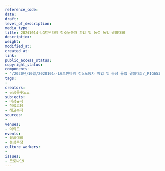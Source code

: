 ```yaml
---
reference_code: 
date: 
draft: 
level_of_description: 
media_type: 
title: 20201014-LG트윈타워 청소노동자 파업 및 농성 돌입 결의대회
description: 
weight: 
modified_at: 
created_at: 
link: 
public_access_status: 
copyright_status: 
components:
- "/2020년/10월/20201014-LG트윈타워 청소노동자 파업 및 농성 돌입 결의대회/_PIG6536.JPG"
tags:
- 
creators:
- 공공운수노조
subjects:
- 비정규직
- 직접고용
- 해고복직
sources:
- 
venues:
- 여의도
events:
- 결의대회
- 농성투쟁
culture_workers:
- 
issues:
- 코로나19
---
```

